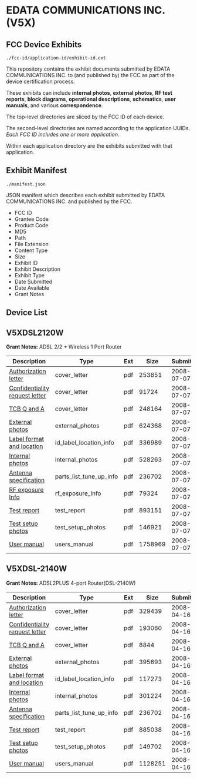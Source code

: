 # EDATA COMMUNICATIONS INC. (V5X)
## FCC Device Exhibits

```
./fcc-id/application-id/exhibit-id.ext
```

This repository contains the exhibit documents submitted by EDATA COMMUNICATIONS INC. to (and published by) the FCC as part of the device certification process.

These exhibits can include **internal photos**, **external photos**, **RF test reports**, **block diagrams**, **operational descriptions**, **schematics**, **user manuals**, and various **correspondence**.

The top-level directories are sliced by the FCC ID of each device.

The second-level directories are named according to the application UUIDs. *Each FCC ID includes one or more application.*

Within each application directory are the exhibits submitted with that application. 

## Exhibit Manifest

```
./manifest.json
```

JSON manifest which describes each exhibit submitted by EDATA COMMUNICATIONS INC. and published by the FCC.

- FCC ID
- Grantee Code
- Product Code
- MD5
- Path
- File Extension
- Content Type
- Size
- Exhibit ID
- Exhibit Description
- Exhibit Type
- Date Submitted
- Date Available
- Grant Notes

## Device List
## V5XDSL2120W
**Grant Notes:** ADSL 2/2 + Wireless 1 Port Router

| Description | Type | Ext | Size | Submitted | Available |
| ----------- | ---- | --- | ---- | --------- | --------- |
| [Authorization letter](V5XDSL2120W/faf84a56bcaa1431b35afbc111eadb30/965828.pdf) | cover_letter | pdf | 253851 | 2008-07-07 | 2008-07-07 |
| [Confidentiality request letter](V5XDSL2120W/faf84a56bcaa1431b35afbc111eadb30/965829.pdf) | cover_letter | pdf | 91724 | 2008-07-07 | 2008-07-07 |
| [TCB Q and A](V5XDSL2120W/faf84a56bcaa1431b35afbc111eadb30/965832.pdf) | cover_letter | pdf | 248164 | 2008-07-07 | 2008-07-07 |
| [External photos](V5XDSL2120W/faf84a56bcaa1431b35afbc111eadb30/965827.pdf) | external_photos | pdf | 624368 | 2008-07-07 | 2008-07-07 |
| [Label format and location](V5XDSL2120W/faf84a56bcaa1431b35afbc111eadb30/965823.pdf) | id_label_location_info | pdf | 336989 | 2008-07-07 | 2008-07-07 |
| [Internal photos](V5XDSL2120W/faf84a56bcaa1431b35afbc111eadb30/965821.pdf) | internal_photos | pdf | 528263 | 2008-07-07 | 2008-07-07 |
| [Antenna specification](V5XDSL2120W/faf84a56bcaa1431b35afbc111eadb30/965831.pdf) | parts_list_tune_up_info | pdf | 236702 | 2008-07-07 | 2008-07-07 |
| [RF exposure Info](V5XDSL2120W/faf84a56bcaa1431b35afbc111eadb30/966497.pdf) | rf_exposure_info | pdf | 79324 | 2008-07-07 | 2008-07-07 |
| [Test report](V5XDSL2120W/faf84a56bcaa1431b35afbc111eadb30/965822.pdf) | test_report | pdf | 893151 | 2008-07-07 | 2008-07-07 |
| [Test setup photos](V5XDSL2120W/faf84a56bcaa1431b35afbc111eadb30/965825.pdf) | test_setup_photos | pdf | 146921 | 2008-07-07 | 2008-07-07 |
| [User manual](V5XDSL2120W/faf84a56bcaa1431b35afbc111eadb30/965824.pdf) | users_manual | pdf | 1758969 | 2008-07-07 | 2008-07-07 |
## V5XDSL-2140W
**Grant Notes:** ADSL2PLUS 4-port Router(DSL-2140W)

| Description | Type | Ext | Size | Submitted | Available |
| ----------- | ---- | --- | ---- | --------- | --------- |
| [Authorization letter](V5XDSL-2140W/e9e61aa53cf5fe63691b51773550c2cb/928314.pdf) | cover_letter | pdf | 329439 | 2008-04-16 | 2008-04-16 |
| [Confidentiality request letter](V5XDSL-2140W/e9e61aa53cf5fe63691b51773550c2cb/928315.pdf) | cover_letter | pdf | 193060 | 2008-04-16 | 2008-04-16 |
| [TCB Q and A](V5XDSL-2140W/e9e61aa53cf5fe63691b51773550c2cb/928318.pdf) | cover_letter | pdf | 8844 | 2008-04-16 | 2008-04-16 |
| [External photos](V5XDSL-2140W/e9e61aa53cf5fe63691b51773550c2cb/928313.pdf) | external_photos | pdf | 395693 | 2008-04-16 | 2008-04-16 |
| [Label format and location](V5XDSL-2140W/e9e61aa53cf5fe63691b51773550c2cb/928309.pdf) | id_label_location_info | pdf | 117273 | 2008-04-16 | 2008-04-16 |
| [Internal photos](V5XDSL-2140W/e9e61aa53cf5fe63691b51773550c2cb/928307.pdf) | internal_photos | pdf | 301224 | 2008-04-16 | 2008-04-16 |
| [Antenna specification](V5XDSL-2140W/e9e61aa53cf5fe63691b51773550c2cb/928317.pdf) | parts_list_tune_up_info | pdf | 236702 | 2008-04-16 | 2008-04-16 |
| [Test report](V5XDSL-2140W/e9e61aa53cf5fe63691b51773550c2cb/928308.pdf) | test_report | pdf | 885038 | 2008-04-16 | 2008-04-16 |
| [Test setup photos](V5XDSL-2140W/e9e61aa53cf5fe63691b51773550c2cb/928311.pdf) | test_setup_photos | pdf | 149702 | 2008-04-16 | 2008-04-16 |
| [User manual](V5XDSL-2140W/e9e61aa53cf5fe63691b51773550c2cb/928310.pdf) | users_manual | pdf | 1128251 | 2008-04-16 | 2008-04-16 |
